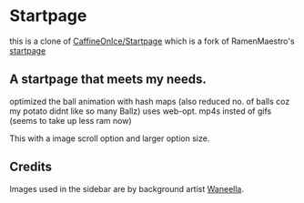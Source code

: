 Startpage
========

this is a clone of [CaffineOnIce/Startpage](https://github.com/CaffeineOnIce/startpage) which is a fork of RamenMaestro's [startpage](https://github.com/RamenMaestro/startpage)

## A startpage that meets my needs. 
optimized the ball animation with hash maps (also reduced no. of balls coz my potato didnt like so many Ballz)
uses web-opt. mp4s insted of gifs (seems to take up less ram now)

This  with a image scroll option and larger option size.

## Credits
Images used in the sidebar are by background artist [Waneella](https://twitter.com/waneella_).

